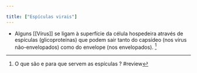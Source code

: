 ```yaml
---

title: ["Espículas virais"]
---
```

+ Alguns [[Vírus]] se ligam à superfície da célula hospedeira através de espículas (glicoproteínas) que podem sair tanto do capsídeo (nos vírus não-envelopados) como do envelope (nos envelopados). [^136258]

[^136258]: O que são e para que servem as espículas ?
#review 
